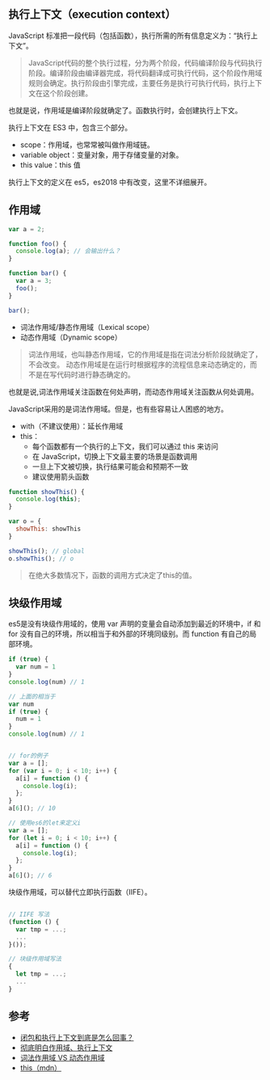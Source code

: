 ## 执行上下文（execution context）

JavaScript 标准把一段代码（包括函数），执行所需的所有信息定义为：“执行上下文”。

> JavaScript代码的整个执行过程，分为两个阶段，代码编译阶段与代码执行阶段。编译阶段由编译器完成，将代码翻译成可执行代码，这个阶段作用域规则会确定。执行阶段由引擎完成，主要任务是执行可执行代码，执行上下文在这个阶段创建。

也就是说，作用域是编译阶段就确定了。函数执行时，会创建执行上下文。

执行上下文在 ES3 中，包含三个部分。
- scope：作用域，也常常被叫做作用域链。
- variable object：变量对象，用于存储变量的对象。
- this value：this 值

执行上下文的定义在 es5，es2018 中有改变，这里不详细展开。


## 作用域

```js
var a = 2;

function foo() {
  console.log(a); // 会输出什么？
}

function bar() {
  var a = 3;
  foo();
}

bar();
```

- 词法作用域/静态作用域（Lexical scope）
- 动态作用域（Dynamic scope）

> 词法作用域，也叫静态作用域，它的作用域是指在词法分析阶段就确定了，不会改变。 动态作用域是在运行时根据程序的流程信息来动态确定的，而不是在写代码时进行静态确定的。

也就是说,词法作用域关注函数在何处声明，而动态作用域关注函数从何处调用。

JavaScript采用的是词法作用域。但是，也有些容易让人困惑的地方。
- with（不建议使用）：延长作用域
- this：
  - 每个函数都有一个执行的上下文，我们可以通过 this 来访问
  - 在 JavaScript，切换上下文最主要的场景是函数调用
  - 一旦上下文被切换，执行结果可能会和预期不一致
  - 建议使用箭头函数

```js
function showThis() { 
  console.log(this);
}

var o = { 
  showThis: showThis
}

showThis(); // global
o.showThis(); // o
```

> 在绝大多数情况下，函数的调用方式决定了this的值。




## 块级作用域

es5是没有块级作用域的，使用 var 声明的变量会自动添加到最近的环境中，if 和 for 没有自己的环境，所以相当于和外部的环境同级别。而 function 有自己的局部环境。

```js
if (true) {
  var num = 1
}
console.log(num) // 1

// 上面的相当于
var num
if (true) {
  num = 1
}
console.log(num) // 1


// for的例子
var a = [];
for (var i = 0; i < 10; i++) {
  a[i] = function () {
    console.log(i);
  };
}
a[6](); // 10

// 使用es6的let来定义i
var a = [];
for (let i = 0; i < 10; i++) {
  a[i] = function () {
    console.log(i);
  };
}
a[6](); // 6
```

块级作用域，可以替代立即执行函数（IIFE）。
```js

// IIFE 写法
(function () {
  var tmp = ...;
  ...
}());

// 块级作用域写法
{
  let tmp = ...;
  ...
}
```

## 参考
- [闭包和执行上下文到底是怎么回事？](https://time.geekbang.org/column/article/83302)
- [彻底明白作用域、执行上下文](https://segmentfault.com/a/1190000013915935)
- [词法作用域 VS 动态作用域](https://www.jianshu.com/p/70b38c7ab69c)
- [this（mdn）](https://developer.mozilla.org/zh-CN/docs/Web/JavaScript/Reference/Operators/this)

